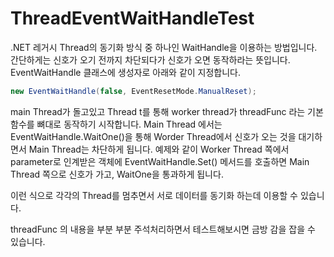 # ThreadEventWaitHandleTest

.NET 레거시 Thread의 동기화 방식 중 하나인 WaitHandle을 이용하는 방법입니다.
간단하게는 신호가 오기 전까지 차단되다가 신호가 오면 동작하라는 뜻입니다.
EventWaitHandle 클래스에 생성자로 아래와 같이 지정합니다.

```cs
new EventWaitHandle(false, EventResetMode.ManualReset);
```

main Thread가 돌고있고 Thread t를 통해 worker thread가 threadFunc 라는 기본함수를 뼈대로 동작하기 시작합니다.
Main Thread 에서는 EventWaitHandle.WaitOne()을 통해 Worder Thread에서 신호가 오는 것을 대기하면서 Main Thread는 차단하게 됩니다.
예제와 같이 Worker Thread 쪽에서 parameter로 인계받은 객체에 EventWaitHandle.Set() 메서드를 호출하면 Main Thread 쪽으로 신호가 가고, WaitOne을 통과하게 됩니다.

이런 식으로 각각의 Thread를 멈추면서 서로 데이터를 동기화 하는데 이용할 수 있습니다.

threadFunc 의 내용을 부분 부분 주석처리하면서 테스트해보시면 금방 감을 잡을 수 있습니다.